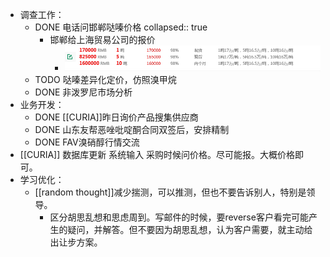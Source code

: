 - 调查工作：
	- DONE 电话问邯郸哒嗪价格
	  collapsed:: true
		- 邯郸给上海贸易公司的报价
			- ![13badd254c7f7bbff965c5a93a0f613.png](../assets/13badd254c7f7bbff965c5a93a0f613_1662427796620_0.png)
	- TODO 哒嗪差异化定价，仿照溴甲烷
	- DONE 非泼罗尼市场分析
- 业务开发：
	- DONE [[CURIA]]昨日询价产品搜集供应商
	- DONE 山东友帮恶唑吡啶酮合同双签后，安排精制
	- DONE FAV溴硝醇行情交流
- [[CURIA]] 数据库更新 系统输入 采购时候问价格。尽可能报。大概价格即可。
- 学习优化：
	- [[random thought]]减少揣测，可以推测，但也不要告诉别人，特别是领导。
		- 区分胡思乱想和思虑周到。写邮件的时候，要reverse客户看完可能产生的疑问，并解答。但不要因为胡思乱想，认为客户需要，就主动给出让步方案。